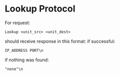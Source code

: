 # Lookup Protocol

For request:
```
Lookup <unit_src> <unit_dest>
```
should receive response in this format:
if successful:
```
IP_ADDRESS PORT\n
```
if nothing was found:
```
"none"\n
```

    
